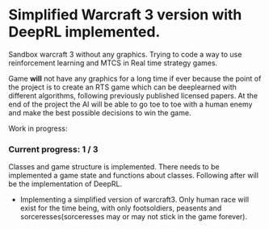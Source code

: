 # Simplified Warcraft 3 version with DeepRL implemented.
Sandbox warcraft 3 without any graphics. Trying to code a way to use reinforcement learning and MTCS in Real time strategy games.

Game **will** not have any graphics for a long time if ever because the point of the project is to create an RTS game which can be deeplearned with different
algorithms, following previously published licensed papers. At the end of the project the AI will be able to go toe to toe with a human enemy and make the best
possible decisions to win the game.

Work in progress:
### Current progress: 1 / 3
Classes and game structure is implemented. There needs to be implemented a game state and functions about classes. Following after will be
the implementation of DeepRL.


- Implementing a simplified version of warcraft3. Only human race will exist for the time being, with only footsoldiers, peasents and sorceresses(sorceresses
may or may not stick in the game forever). 
